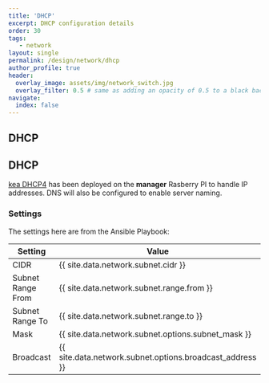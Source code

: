 ```yaml
---
title: 'DHCP'
excerpt: DHCP configuration details
order: 30
tags:
   - network
layout: single
permalink: /design/network/dhcp
author_profile: true
header:
  overlay_image: assets/img/network_switch.jpg
  overlay_filter: 0.5 # same as adding an opacity of 0.5 to a black background
navigate:
  index: false
---
```


## DHCP

## DHCP
[kea DHCP4]( https://kea.readthedocs.io/en/kea-2.2.0/arm/dhcp4-srv.html) has been deployed on the __manager__ Rasberry PI to handle IP addresses. DNS will also be configured to enable server naming.

### Settings
The settings here are from the Ansible Playbook:

| Setting | Value | 
|---------|-------|
| CIDR    | {{ site.data.network.subnet.cidr }} |
| Subnet Range From | {{ site.data.network.subnet.range.from }} |
| Subnet Range To   | {{ site.data.network.subnet.range.to }} |
| Mask | {{ site.data.network.subnet.options.subnet_mask }} |
| Broadcast | {{ site.data.network.subnet.options.broadcast_address }} |
